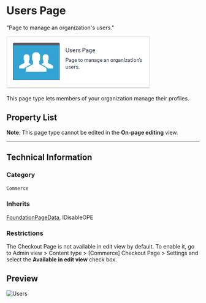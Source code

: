 # Users Page
"Page to manage an organization's users."

![Users](Screenshots/Users%20Page%20-%20icon.png)

This page type lets members of your organization manage their profiles.


## Property List
**Note**: This page type cannot be edited in the **On-page editing** view.<!--The following property list includes properties that are unique to this content type. For a list of global properties, view our [*Common Page  Properties*](./Common%20Page%20Properties.md) list.-->

<!--Display Name *(Name in code)* | Type | Property Description
--------------|------|---------------
**Main body** *(`MainBody`)* | XhtmlString | Provides an rich-text area for entering formatted content.
**Main content area** *(`MainContentArea`)* | ContentArea | Provides a configurable drag-and-drop interface for placing media, blocks, or other content onto the page.-->

** **
<!--![Users](Screenshots/Users%20Page%20-%20Content%20tab.png)-->

## Technical Information

### Category
`Commerce`

### Inherits
[FoundationPageData](Foundation%20Page%20Data.md), IDisableOPE

### Restrictions
The Checkout Page is not available in edit view by default. To enable it, go to Admin view > Content type > [Commerce] Checkout Page > Settings and select the **Available in edit view** check box.

## Preview
![Users](Screenshots/Users%20Page%20-%20OPE.png)
